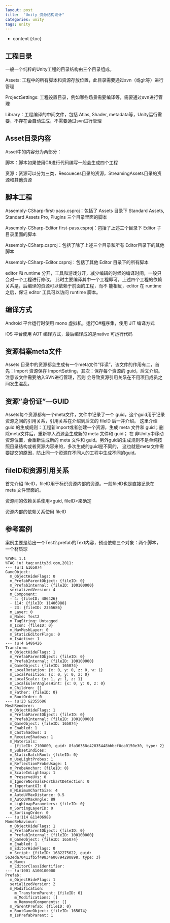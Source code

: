 ```yaml
---
layout: post
title:  "Unity 资源结构设计"
categories: unity
tags: unity
---
```


* content
{:toc}

## 工程目录

一般一个纯粹的Unity工程的目录结构由三个目录组成。

Assets: 工程中的所有脚本和资源存放位置，此目录需要通过svn（或git等）进行管理

ProjectSettings: 工程设置目录，例如哪些场景需要编译等，需要通过svn进行管理

Library：工程编译的中间文件，包括 Atlas, Shader, metadata等，Unity运行需要，不存在会自动生成，不需要通过svn进行管理




## Asset目录内容

Asset中的内容分为两部分：

脚本：脚本如果使用C#进行代码编写一般会生成四个工程

资源：资源可以分为三类，Resoueces目录的资源，StreamingAssets目录的资源和其他资源

## 脚本工程

Assembly-CSharp-first-pass.csproj：包括了 Assets 目录下 Standard Assets, Standard Assets Pro, Plugins 三个目录里面的脚本

Assembly-CSharp-Editor first-pass.csproj：包括了上述三个目录下 Editor 子目录里面的脚本

Assembly-CSharp.csproj：包括了除了上述三个目录和所有 Editor目录下的其他脚本

Assembly-CSharp-Editor.csproj：包括了其他 Editor 目录下的所有脚本

editor 和 runtime 分开，工具和游戏分开，减少编辑的时候的编译时间，一般只会对一个工程进行修改，
此时主要编译其中一个工程即可。上述四个工程的依赖关系是，后编译的资源可以依赖于前面的工程，而不
能相反，editor 在 runtime 之后，保证 editor 工具可以访问 runtime 脚本。

## 编译方式

Android 平台运行时使用 mono 虚拟机，运行C#程序集，使用 JIT 编译方式

iOS 平台使用 AOT 编译方式，最后编译成的是native 可运行代码

## 资源档案meta文件

Assets 目录中的资源都会生成有一个meta文件“伴读”，该文件的作用有二，首先：Import 资源保存
ImportSetting，其次：保存每个资源的 guid，后文介绍。注意该文件需要纳入SVN进行管理，否则
会导致资源引用关系在不用项目成员之间发生混乱。

## 资源”身份证”—GUID

Assets每个资源都有一个meta文件，文件中记录了一个 guid，这个guid用于记录资源之间的引用关系，引用关系在介绍到后文的 fileID 后一并介绍。
这里介绍 guid 的生成规则：工程新import或者创建一个资源，生成 meta 文件和 guid；删除meta文件后，重新导入资源会生成新的 meta 文件和 guid；
在 非Unity中移动资源位置，会重新生成新的 meta 文件和 guid。另外guid的生成规则不是单纯按照目录结构或者资源内容来的，多次生成的guid是不同的，
这也就是meta文件需要提交的原因，防止同一个资源在不同人的工程中生成不同的guid。

## fileID和资源引用关系

首先介绍 fileID，fileID用于标识资源内部的资源。一般fileID也是直接记录在 meta 文件里面的。

资源间的依赖关系使用<guid, fileID>来确定

资源内部的依赖关系使用 fileID

## 参考案例

案例主要是给出一个Test2.prefab的Text内容，预设依赖三个对象：两个脚本，一个材质球

```
%YAML 1.1
%TAG !u! tag:unity3d.com,2011:
--- !u!1 &165074
GameObject:
  m_ObjectHideFlags: 0
  m_PrefabParentObject: {fileID: 0}
  m_PrefabInternal: {fileID: 100100000}
  serializedVersion: 4
  m_Component:
  - 4: {fileID: 486426}
  - 114: {fileID: 11406988}
  - 23: {fileID: 2355686}
  m_Layer: 0
  m_Name: Test2
  m_TagString: Untagged
  m_Icon: {fileID: 0}
  m_NavMeshLayer: 0
  m_StaticEditorFlags: 0
  m_IsActive: 1
--- !u!4 &486426
Transform:
  m_ObjectHideFlags: 1
  m_PrefabParentObject: {fileID: 0}
  m_PrefabInternal: {fileID: 100100000}
  m_GameObject: {fileID: 165074}
  m_LocalRotation: {x: 0, y: 0, z: 0, w: 1}
  m_LocalPosition: {x: 0, y: 0, z: 0}
  m_LocalScale: {x: 1, y: 1, z: 1}
  m_LocalEulerAnglesHint: {x: 0, y: 0, z: 0}
  m_Children: []
  m_Father: {fileID: 0}
  m_RootOrder: 0
--- !u!23 &2355686
MeshRenderer:
  m_ObjectHideFlags: 1
  m_PrefabParentObject: {fileID: 0}
  m_PrefabInternal: {fileID: 100100000}
  m_GameObject: {fileID: 165074}
  m_Enabled: 1
  m_CastShadows: 1
  m_ReceiveShadows: 1
  m_Materials:
  - {fileID: 2100000, guid: 8fa36358c42035448bbbcf0ca0150e30, type: 2}
  m_SubsetIndices: 
  m_StaticBatchRoot: {fileID: 0}
  m_UseLightProbes: 1
  m_ReflectionProbeUsage: 1
  m_ProbeAnchor: {fileID: 0}
  m_ScaleInLightmap: 1
  m_PreserveUVs: 0
  m_IgnoreNormalsForChartDetection: 0
  m_ImportantGI: 0
  m_MinimumChartSize: 4
  m_AutoUVMaxDistance: 0.5
  m_AutoUVMaxAngle: 89
  m_LightmapParameters: {fileID: 0}
  m_SortingLayerID: 0
  m_SortingOrder: 0
--- !u!114 &11406988
MonoBehaviour:
  m_ObjectHideFlags: 1
  m_PrefabParentObject: {fileID: 0}
  m_PrefabInternal: {fileID: 100100000}
  m_GameObject: {fileID: 165074}
  m_Enabled: 1
  m_EditorHideFlags: 0
  m_Script: {fileID: 1682275622, guid: 563eda70411fb5f49834600794290898, type: 3}
  m_Name: 
  m_EditorClassIdentifier: 
--- !u!1001 &100100000
Prefab:
  m_ObjectHideFlags: 1
  serializedVersion: 2
  m_Modification:
    m_TransformParent: {fileID: 0}
    m_Modifications: []
    m_RemovedComponents: []
  m_ParentPrefab: {fileID: 0}
  m_RootGameObject: {fileID: 165074}
  m_IsPrefabParent: 1
```



	






